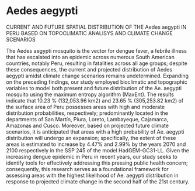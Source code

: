 # Aedes aegypti
CURRENT AND FUTURE SPATIAL DISTRIBUTION OF THE Aedes aegypti IN PERU BASED ON TOPOCLIMATIC ANALISYS AND CLIMATE CHANGE SCENARIOS

The Aedes aegypti mosquito is the vector for dengue fever, a febrile illness that has escalated into an epidemic across numerous South American countries, notably Peru, resulting in fatalities across all age groups; despite these consequences, the current and projected distribution of Aedes aegypti amidst climate change scenarios remains undetermined. Expanding on the preceding findings, our study employed bioclimatic and topographic variables to model both present and future distribution of the Ae. aegypti mosquito using the maximum entropy algorithm (MaxEnt). The results indicate that 10.23 % (132,053.96 km2) and 23.65 % (305,253.82 km2) of the surface area of Peru possesses areas with high and moderate distribution probabilities, respectively; predominantly located in the departments of San Martín, Piura, Loreto, Lambayeque, Cajamarca, Amazonas and Cusco. Moreover, based on projected future climate scenarios, it is anticipated that areas with a high probability of Ae. aegypti distribution will undergo an expansion; specifically, the extent of these areas is estimated to increase by 4.47% and 2.99% by the years 2070 and 2100 respectively in the SSP 245 of the model HadGEM-GC31-LL. Given the increasing dengue epidemic in Peru in recent years, our study seeks to identify tools for effectively addressing this pressing public health concern; consequently, this research serves as a foundational framework for assessing areas with the highest likelihood of Ae. aegypti distribution in response to projected climate change in the second half of the 21st century.
